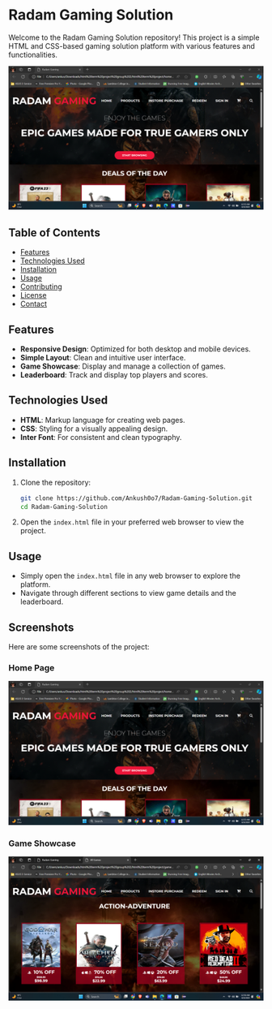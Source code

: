 # Radam Gaming Solution

Welcome to the Radam Gaming Solution repository! This project is a simple HTML and CSS-based gaming solution platform with various features and functionalities.

![Radam Gaming Solution](images/radam1.png)

## Table of Contents

- [Features](#features)
- [Technologies Used](#technologies-used)
- [Installation](#installation)
- [Usage](#usage)
- [Contributing](#contributing)
- [License](#license)
- [Contact](#contact)

## Features

- **Responsive Design**: Optimized for both desktop and mobile devices.
- **Simple Layout**: Clean and intuitive user interface.
- **Game Showcase**: Display and manage a collection of games.
- **Leaderboard**: Track and display top players and scores.

## Technologies Used

- **HTML**: Markup language for creating web pages.
- **CSS**: Styling for a visually appealing design.
- **Inter Font**: For consistent and clean typography.

## Installation

1. Clone the repository:
    ```bash
    git clone https://github.com/Ankush0o7/Radam-Gaming-Solution.git
    cd Radam-Gaming-Solution
    ```

2. Open the `index.html` file in your preferred web browser to view the project.

## Usage

- Simply open the `index.html` file in any web browser to explore the platform.
- Navigate through different sections to view game details and the leaderboard.

## Screenshots

Here are some screenshots of the project:

### Home Page

![Home Page](images/radam1.png)

### Game Showcase

![Game Showcase](images/radam2.png)

